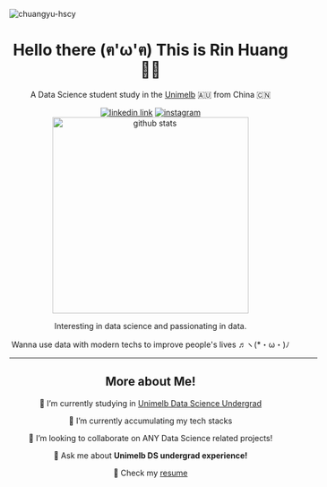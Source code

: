 <p align="left"> <img src="https://komarev.com/ghpvc/?username=chuangyu-hscy&label=Profile%20views&color=0e75b6&style=flat" alt="chuangyu-hscy" /> </p>

<!-- title/welcome words -->
<h1 align='center'>Hello there (ฅ'ω'ฅ) This is Rin Huang 👨‍💻</h1>

<!-- short description -->
<p align='center'>A Data Science student study in the <a href='https://www.unimelb.edu.au/' alt='unimelb'>Unimelb</a> 🇦🇺 from China 🇨🇳</p>

<!-- social media links -->
<div align='center'>
  <a href='https://www.linkedin.com/in/chuangyu-hscy/' alt='rin huang linkedin'><img src='https://img.shields.io/badge/LinkedIn-0077B5?style=for-the-badge&logo=linkedin&logoColor=white' alt='linkedin link'></a>
  <a href='https://www.instagram.com/chuangyu_hscy/' alt='rin huang instagram'><img src='https://img.shields.io/badge/Instagram-E4405F?style=for-the-badge&logo=instagram&logoColor=white' alt='instagram'></a>
</div>

<!-- github stats -->

<div align='center'><img src='https://github-readme-stats.vercel.app/api?username=chuangyu-hscy&show_icons=true&count_private=true&theme=dark' alt='github stats' width='350'></div>

<div align='center' text-content='justify'>  
  <p>Interesting in data science and passionating in data.</p>
  <p>Wanna use data with modern techs to improve people's lives ♬ヽ(*・ω・)ﾉ  </p>
<div>


<hr align='center' width='550'/>

<h2 align='center'>More about Me!</h2>

<p width='550'>🔭 I’m currently studying in <a href="https://study.unimelb.edu.au/find/courses/major/data-science/" alt="">Unimelb Data Science Undergrad</a></p>

<p>🌱 I’m currently accumulating my tech stacks</p>

<p>👯 I’m looking to collaborate on </b>ANY Data Science related projects!</b></p>

<p>💬 Ask me about <b>Unimelb DS undergrad experience!</b></p>

<p>📄 Check my <a href='https://www.overleaf.com/read/crhyszcrnykm' alt='overleaf resume'>resume</a></p>
